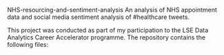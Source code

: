 NHS-resourcing-and-sentiment-analysis
An analysis of NHS appointment data and social media sentiment analysis of #healthcare tweets.

This project was conducted as part of my participation to the LSE Data Analytics Career Accelerator programme.
The repository contains the following files:


